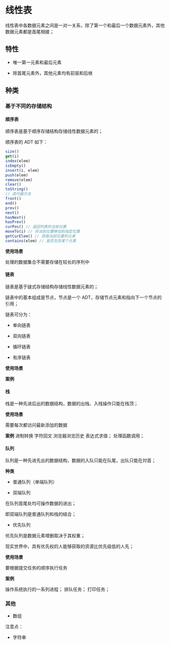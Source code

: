 # 线性表

线性表中各数据元素之间是一对一关系，除了第一个和最后一个数据元素外，其他数据元素都是首尾相接；

## 特性

- 唯一第一元素和最后元素

- 除首尾元素外，其他元素均有前驱和后继

## 种类

### 基于不同的存储结构

#### 顺序表

顺序表是基于顺序存储结构存储线性数据元素的；

顺序表的 ADT 如下：

```js
size()
get(i)
index(elem)
isEmpty()
insert(i, elem)
push(elem)
remove(elem)
clear()
toString()
// 迭代器方法
front()
end()
prev()
next()
hasNext()
hasPrev()
curPos() // 返回列表的当前位置
moveTo(i) // 将当前位置移动到指定位置
getCurElem() // 获取当前位置的元素
contains(elem) // 是否包含某个元素
```

**使用场景**

处理的数据集合不需要存储在较长的序列中

#### 链表

链表是基于链式存储结构存储线性数据元素的；

链表中的基本组成是节点，节点是一个 ADT，存储节点元素和指向下一个节点的引用；

链表可分为：

- 单向链表

- 双向链表

- 循环链表

- 有序链表

**使用场景**

**案例**

#### 栈

栈是一种先进后出的数据结构，数据的出栈、入栈操作只能在栈顶；

**使用场景**

需要每次都访问最新添加的数据

**案例**
进制转换
字符回文
浏览器浏览历史
表达式求值；
处理函数调用；

#### 队列

队列是一种先进先出的数据结构，数据的入队只能在队尾，出队只能在対首；

**种类**

- 普通队列（单端队列）

- 双端队列

在队列首尾处均可操作数据的进出；

即双端队列是普通队列和栈的结合；

- 优先队列

优先队列是数据元素增删取决于其权重；

现实世界中，具有优先权的人能够获取的资源比优先级低的人先；

**使用场景**

要根据提交任务的顺序执行任务

**案例**

操作系统执行的一系列进程；
排队任务；
打印任务；

### 其他

- 数组

注意点：

<!-- JS 中的数组底层实现是以散列表实现的； -->

- 字符串
